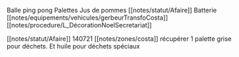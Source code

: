 Balle ping pong
Palettes Jus de pommes
[[notes/statut/Afaire]] Batterie [[notes/equipements/vehicules/gerbeurTransfoCosta]]
[[notes/procedure/L_DécorationNoelSecretariat]] 


[[notes/statut/Afaire]] 140721 [[notes/zones/costa]] récupérer 1 palette grise pour déchets. Et huile pour déchets spéciaux 